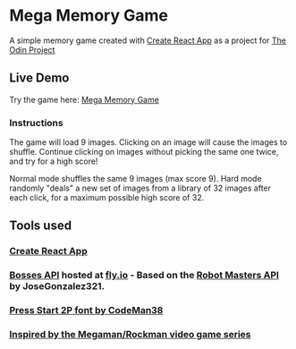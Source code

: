 # Mega Memory Game

A simple memory game created with [Create React App](https://github.com/facebook/create-react-app) as a project for [The Odin Project](https://www.theodinproject.com)

## Live Demo

Try the game here: [Mega Memory Game](https://dinitrogen.github.io/memory-card-game/)

### Instructions

The game will load 9 images. Clicking on an image will cause the images to shuffle. Continue clicking on images without picking the same one twice, and try for a high score!

Normal mode shuffles the same 9 images (max score 9). Hard mode randomly "deals" a new set of images from a library of 32 images after each click, for a maximum possible high score of 32.

## Tools used
### [Create React App](https://github.com/facebook/create-react-app)
### [Bosses API](https://github.com/dinitrogen/megaman-bosses) hosted at [fly.io](https://fly.io/) - Based on the [Robot Masters API](https://github.com/JoseGonzalez321/megaman-robot-masters) by JoseGonzalez321.
### [Press Start 2P font by CodeMan38](https://fonts.google.com/share?selection.family=Press%20Start%202P)
### [Inspired by the Megaman/Rockman video game series](https://en.wikipedia.org/wiki/Mega_Man)




